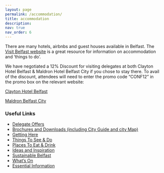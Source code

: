 ```yaml
---
layout: page
permalink: /accommodation/
title: accommodation
description: 
nav: true
nav_order: 6
---
```


There are many hotels, airbnbs and guest houses available in Belfast. The [Visit Belfast website](https://visitbelfast.com) is a great resource for information on accommodation and ‘things to do’. 


We have negotiated a 12% Discount for visiting delegates at both Clayton Hotel Belfast & Maldron Hotel Belfast City if you chose to stay there. To avail of the discount, attendees will need to enter the promo code “CONF12” in the promo box on the relevant website:

[Clayton Hotel Belfast](http://www.claytonhotelbelfast.com) 

[Maldron Belfast City](http://www.maldronhotelbelfastcity.com)


<h3>Useful Links</h3>

* [Delegate Offers](https://businesseventsbelfastandni.com/exclusive-delegate-offers) 
* [Brochures and Downloads (including City Guide and city Map)](https://businesseventsbelfastandni.com/bochures-downloads/) 
* [Getting Here](https://visitbelfast.com/plan/getting-to-belfast-travel-options/)
* [Things To See & Do](https://visitbelfast.com/see-do/)
* [Places To Eat & Drink](https://visitbelfast.com/eat-drink/)
* [Ideas and Inspiration](https://visitbelfast.com/ideas/)
* [Sustainable Belfast](https://visitbelfast.com/plan/sustainable-belfast/) 
* [What’s On](https://visitbelfast.com/whats-on)
* [Essential Information](https://visitbelfast.com/plan/essential-information/)



